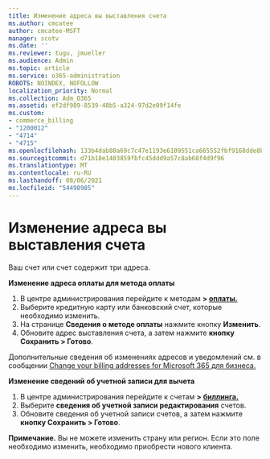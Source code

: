 ```yaml
---
title: Изменение адреса вы выставления счета
ms.author: cmcatee
author: cmcatee-MSFT
manager: scotv
ms.date: ''
ms.reviewer: tugu, jmueller
ms.audience: Admin
ms.topic: article
ms.service: o365-administration
ROBOTS: NOINDEX, NOFOLLOW
localization_priority: Normal
ms.collection: Adm_O365
ms.assetid: ef2df989-8539-48b5-a324-97d2e09f14fe
ms.custom:
- commerce_billing
- "1200012"
- "4714"
- "4715"
ms.openlocfilehash: 133b4dab80a69c7c47e1193e6109551ca665552fbf9168dde8be14096336efe5
ms.sourcegitcommit: d71b18e1403859fbfc45ddd9a57c8ab68f4d9f96
ms.translationtype: MT
ms.contentlocale: ru-RU
ms.lasthandoff: 08/06/2021
ms.locfileid: "54498985"
---
```

# <a name="change-your-billing-address"></a>Изменение адреса вы выставления счета

Ваш счет или счет содержит три адреса.

**Изменение адреса оплаты для метода оплаты**

1. В центре администрирования перейдите к методам **> [оплаты.](https://go.microsoft.com/fwlink/p/?linkid=2018806)**
2. Выберите кредитную карту или банковский счет, которые необходимо изменить.
3. На странице **Сведения о методе оплаты** нажмите кнопку **Изменить**.
4. Обновите адрес выставления счета, а затем нажмите **кнопку Сохранить > Готово**.

Дополнительные сведения об изменениях адресов и уведомлений см. в сообщении [Change your billing addresses for Microsoft 365 для бизнеса.](/microsoft-365/commerce/billing-and-payments/change-your-billing-addresses)

**Изменение сведений об учетной записи для вычета**

1. В центре администрирования перейдите к счетам **> [биллинга.](https://admin.microsoft.com/Adminportal/Home?source=applauncher#/BillingAccounts/billing-accounts)**
2. Выберите **сведения об учетной записи редактирования** счетов.
3. Обновите сведения об учетной записи счетов, а затем нажмите **кнопку Сохранить > Готово**.

**Примечание.** Вы не можете изменить страну или регион. Если это поле необходимо изменить, необходимо приобрести нового клиента.
